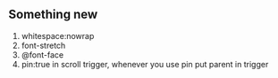## Something new

1. whitespace:nowrap
2. font-stretch
3. @font-face
4. pin:true in scroll trigger, whenever you use pin put parent in trigger